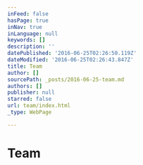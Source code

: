 ```yaml
---
inFeed: false
hasPage: true
inNav: true
inLanguage: null
keywords: []
description: ''
datePublished: '2016-06-25T02:26:50.119Z'
dateModified: '2016-06-25T02:26:43.847Z'
title: Team
author: []
sourcePath: _posts/2016-06-25-team.md
authors: []
publisher: null
starred: false
url: team/index.html
_type: WebPage

---
```

# Team